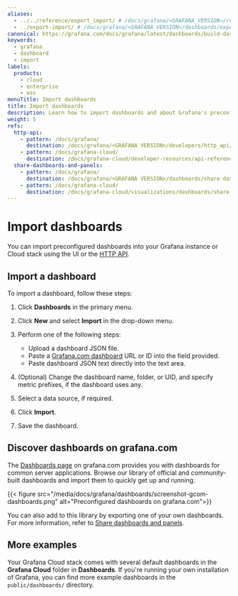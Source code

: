 ```yaml
---
aliases:
  - ../../reference/export_import/ # /docs/grafana/<GRAFANA_VERSION>/reference/export_import/
  - ../export-import/ # /docs/grafana/<GRAFANA_VERSION>/dashboards/export-import/
canonical: https://grafana.com/docs/grafana/latest/dashboards/build-dashboards/import-dashboards/
keywords:
  - grafana
  - dashboard
  - import
labels:
  products:
    - cloud
    - enterprise
    - oss
menuTitle: Import dashboards
title: Import dashboards
description: Learn how to import dashboards and about Grafana's preconfigured dashboards
weight: 5
refs:
  http-api:
    - pattern: /docs/grafana/
      destination: /docs/grafana/<GRAFANA VERSION>/developers/http_api/
    - pattern: /docs/grafana-cloud/
      destination: /docs/grafana-cloud/developer-resources/api-reference/http-api/
  share-dashboards-and-panels:
    - pattern: /docs/grafana/
      destination: /docs/grafana/<GRAFANA VERSION>/dashboards/share-dashboards-panels/
    - pattern: /docs/grafana-cloud/
      destination: /docs/grafana-cloud/visualizations/dashboards/share-dashboards-panels/
---
```


# Import dashboards

You can import preconfigured dashboards into your Grafana instance or Cloud stack using the UI or the [HTTP API](ref:http-api).

## Import a dashboard

To import a dashboard, follow these steps:

1. Click **Dashboards** in the primary menu.
1. Click **New** and select **Import** in the drop-down menu.
1. Perform one of the following steps:

   - Upload a dashboard JSON file.
   - Paste a [Grafana.com dashboard](#discover-dashboards-on-grafanacom) URL or ID into the field provided.
   - Paste dashboard JSON text directly into the text area.

1. (Optional) Change the dashboard name, folder, or UID, and specify metric prefixes, if the dashboard uses any.
1. Select a data source, if required.
1. Click **Import**.
1. Save the dashboard.

## Discover dashboards on grafana.com

The [Dashboards page](https://grafana.com/grafana/dashboards/) on grafana.com provides you with dashboards for common server applications. Browse our library of official and community-built dashboards and import them to quickly get up and running.

{{< figure src="/media/docs/grafana/dashboards/screenshot-gcom-dashboards.png" alt="Preconfigured dashboards on grafana.com">}}

You can also add to this library by exporting one of your own dashboards. For more information, refer to [Share dashboards and panels](ref:share-dashboards-and-panels).

## More examples

Your Grafana Cloud stack comes with several default dashboards in the **Grafana Cloud** folder in **Dashboards**. If you're running your own installation of Grafana, you can find more example dashboards in the `public/dashboards/` directory.

